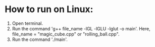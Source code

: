# How to run on Linux:
1. Open terminal.
2. Run the command 'g++ file_name -lGL -lGLU -lglut -o main'. Here, file_name = "magic_cube.cpp" or "rolling_ball.cpp".
3. Run the command './main'.